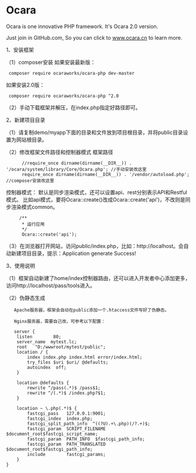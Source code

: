 # Ocara
Ocara is one innovative PHP framework.
It's Ocara 2.0 version.

Just join in GitHub.com, So you can click to www.ocara.cn to learn more.

1、安装框架

（1）composer安装
     如果安装最新版：
    
     composer require ocaraworks/ocara-php dev-master

   如果安装2.0版：
   
     composer require ocaraworks/ocara-php ^2.0


（2）手动下载框架并解压，在index.php指定好路径即可。

    
2、新建项目目录

   （1）请复制demo/myapp下面的目录和文件放到项目根目录，并将public目录设置为网站根目录。

   （2）修改框架文件路径和控制器模式
        框架路径
          
          //require_once dirname(dirname(__DIR__)) . '/ocara/system/library/Core/Ocara.php'; //手动安装改这里
          require_once dirname(dirname(__DIR__)) . '/vendor/autoload.php'; //composer安装改这里
      
   控制器模式：
   默认是同步渲染模式，还可以设置api、rest分别表示API和Restful模式。
   比如api模式，要将Ocara::create()改成Ocara::create('api')，不改则是同步渲染模式common。
      
         /**
          * 运行应用
          */
          Ocara::create('api');


   （3）在浏览器打开网站，访问public/index.php，比如：http://localhost。会自动新建项目目录，提示：Application generate Success!

3、使用说明

   （1）框架自动新建了home/index控制器路由，还可以进入开发者中心添加更多，访问http://localhost/pass/tools进入。

   （2）伪静态生成

       Apache服务器，框架会自动在public添加一个.htaccess文件写好了伪静态。

       Nginx服务器，需要自己改，可参考以下配置：
           
       server {
        listen        80;
        server_name  mytest.lc;
        root   "D:/wwwroot/mytest/public";
        location / {
            index index.php index.html error/index.html;
            try_files $uri $uri/ @defaults;
            autoindex  off;
        }
		
		location @defaults {
            rewrite ^/pass(.*)$ /pass$1;
            rewrite ^/(.*)$ /index.php?$1;
        }		

        location ~ \.php(.*)$ {
            fastcgi_pass   127.0.0.1:9001;
            fastcgi_index  index.php;
            fastcgi_split_path_info  ^((?U).+\.php)(/?.+)$;
            fastcgi_param  SCRIPT_FILENAME  $document_root$fastcgi_script_name;
            fastcgi_param  PATH_INFO  $fastcgi_path_info;
            fastcgi_param  PATH_TRANSLATED  $document_root$fastcgi_path_info;
            include        fastcgi_params;
        }
    }
